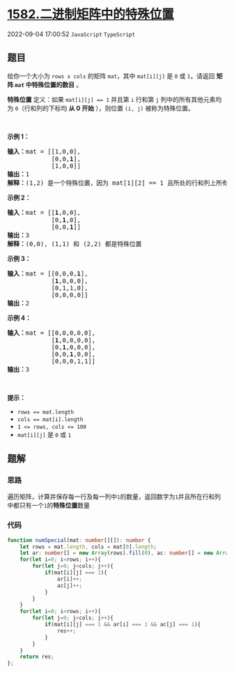 # [1582.二进制矩阵中的特殊位置](https://leetcode.cn/problems/special-positions-in-a-binary-matrix)
2022-09-04 17:00:52 `JavaScript` `TypeScript`
## 题目
<p>给你一个大小为 <code>rows x cols</code> 的矩阵 <code>mat</code>，其中 <code>mat[i][j]</code> 是 <code>0</code> 或 <code>1</code>，请返回 <strong>矩阵&nbsp;<em><code>mat</code></em> 中特殊位置的数目</strong> 。</p>

<p><strong>特殊位置</strong> 定义：如果 <code>mat[i][j] == 1</code> 并且第 <code>i</code> 行和第 <code>j</code> 列中的所有其他元素均为 <code>0</code>（行和列的下标均 <strong>从 0 开始</strong> ），则位置 <code>(i, j)</code> 被称为特殊位置。</p>

<p>&nbsp;</p>

<p><strong>示例 1：</strong></p>

<pre><strong>输入：</strong>mat = [[1,0,0],
&nbsp;           [0,0,<strong>1</strong>],
&nbsp;           [1,0,0]]
<strong>输出：</strong>1
<strong>解释：</strong>(1,2) 是一个特殊位置，因为 mat[1][2] == 1 且所处的行和列上所有其他元素都是 0
</pre>

<p><strong>示例 2：</strong></p>

<pre><strong>输入：</strong>mat = [[<strong>1</strong>,0,0],
&nbsp;           [0,<strong>1</strong>,0],
&nbsp;           [0,0,<strong>1</strong>]]
<strong>输出：</strong>3
<strong>解释：</strong>(0,0), (1,1) 和 (2,2) 都是特殊位置
</pre>

<p><strong>示例 3：</strong></p>

<pre><strong>输入：</strong>mat = [[0,0,0,<strong>1</strong>],
&nbsp;           [<strong>1</strong>,0,0,0],
&nbsp;           [0,1,1,0],
&nbsp;           [0,0,0,0]]
<strong>输出：</strong>2
</pre>

<p><strong>示例 4：</strong></p>

<pre><strong>输入：</strong>mat = [[0,0,0,0,0],
&nbsp;           [<strong>1</strong>,0,0,0,0],
&nbsp;           [0,<strong>1</strong>,0,0,0],
&nbsp;           [0,0,<strong>1</strong>,0,0],
&nbsp;           [0,0,0,1,1]]
<strong>输出：</strong>3
</pre>

<p>&nbsp;</p>

<p><strong>提示：</strong></p>

<ul>
  <li><code>rows == mat.length</code></li>
  <li><code>cols == mat[i].length</code></li>
  <li><code>1 &lt;= rows, cols &lt;= 100</code></li>
  <li><code>mat[i][j]</code> 是 <code>0</code> 或 <code>1</code></li>
</ul>


## 题解
### 思路
遍历矩阵，计算并保存每一行及每一列中`1`的数量，返回数字为`1`并且所在行和列中都只有一个`1`的**特殊位置**数量
### 代码
```typescript
function numSpecial(mat: number[][]): number {
    let rows = mat.length, cols = mat[0].length;
    let ar: number[] = new Array(rows).fill(0), ac: number[] = new Array(cols).fill(0), res = 0;
    for(let i=0; i<rows; i++){
        for(let j=0; j<cols; j++){
            if(mat[i][j] === 1){
                ar[i]++;
                ac[j]++;
            }
        }
    }
    for(let i=0; i<rows; i++){
        for(let j=0; j<cols; j++){
            if(mat[i][j] === 1 && ar[i] === 1 && ac[j] === 1){
                res++;
            }
        }
    }
    return res;
};
```
